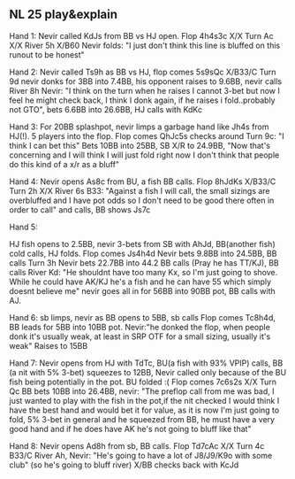 ## NL 25 play&explain

Hand 1:
Nevir called KdJs from BB vs HJ open.
Flop 4h4s3c X/X
Turn Ac X/X
River 5h X/B60 Nevir folds: "I just don't think this line is bluffed on this runout to be honest"

Hand 2:
Nevir called Ts9h as BB vs HJ, flop comes 5s9sQc X/B33/C
Turn 9d nevir donks for 3BB into 7.4BB, his opponent raises to 9.6BB, nevir calls
River 8h Nevir: "I think on the turn when he raises I cannot 3-bet but now I feel he might check back, I think I donk again, if he raises i fold..probably not GTO", bets 6.6BB into 26.6BB, HJ calls with KdKc

Hand 3:
For 20BB splashpot, nevir limps a garbage hand like Jh4s from HJ(!). 5 players into the flop.
Flop comes QhJc5s checks around
Turn 9c: "I think I can bet this" Bets 10BB into 25BB, SB X/R to 24.9BB, "Now that's concerning and I will think I will just fold right now I don't think that people do this kind of a x/r as a bluff"

Hand 4:
Nevir opens As8c from BU, a fish BB calls.
Flop 8hJdKs X/B33/C
Turn 2h X/X
River 6s B33: "Against a fish I will call, the small sizings are overbluffed and I have pot odds so I don't need to be good there often in order to call" and calls, BB shows Js7c

Hand 5:

HJ fish opens to 2.5BB, nevir 3-bets from SB with AhJd, BB(another fish) cold calls, HJ folds.
Flop comes Js4h4d Nevir bets 9.8BB into 24.5BB, BB calls
Turn 3h Nevir bets 22.7BB into 44.2 BB calls (Pray he has TT/KJ), BB calls
River Kd: "He shouldnt have too many Kx, so I'm just going to shove. While he could have AK/KJ he's a fish and he can have 55 which simply doesnt believe me" nevir goes all in for 56BB into 90BB pot, BB calls with AJ.

Hand 6:
sb limps, nevir as BB opens to 5BB, sb calls
Flop comes Tc8h4d, BB leads for 5BB into 10BB pot. Nevir:"he donked the flop, when people donk it's usually weak, at least in SRP OTF for a small sizing, usually it's weak" Raises to 15BB

Hand 7:
Nevir opens from HJ with TdTc, BU(a fish with 93% VPIP) calls, BB (a nit with 5% 3-bet) squeezes to 12BB, Nevir called only because of the BU fish being potentially in the pot. BU folded :(
Flop comes 7c6s2s X/X
Turn Qc BB bets 10BB into 26.4BB, nevir: "The preflop call from me was bad, I just wanted to play with the fish in the pot,if the nit checked I would think I have the best hand and would bet it for value, as it is now I'm just going to fold, 5% 3-bet in general and he squeezed from BB, he must have a very good hand and if he does have AK he's not going to bluff like that"

Hand 8:
Nevir opens Ad8h from sb, BB calls.
Flop Td7cAc X/X
Turn 4c B33/C
River Ah, Nevir: "He's going to have a lot of J8/J9/K9o with some club" (so he's going to bluff river) X/BB checks back with KcJd